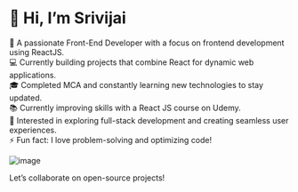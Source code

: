 <h1> 👋 Hi, I’m Srivijai</h1>
🌱 A passionate Front-End Developer with a focus on frontend development using ReactJS.</br>
💻 Currently building projects that combine React for dynamic web applications.</br>
🎓 Completed MCA and constantly learning new technologies to stay updated.</br>
📚 Currently improving skills with a React JS course on Udemy.</br>
🚀 Interested in exploring full-stack development and creating seamless user experiences.</br>
⚡ Fun fact: I love problem-solving and optimizing code!

![image](https://github.com/user-attachments/assets/1657aa2d-3278-41a7-940e-c4a63a28cf54)

Let’s collaborate on open-source projects!
